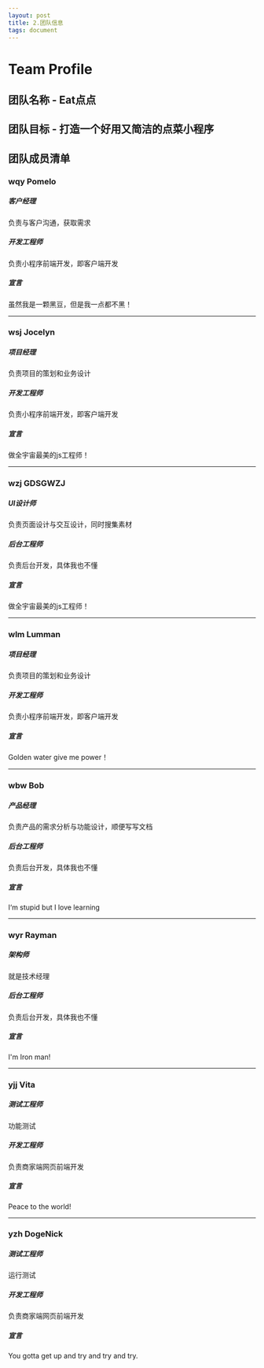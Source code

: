 ```yaml
---
layout: post
title: 2.团队信息
tags: document
---
```


# Team Profile

## 团队名称 - Eat点点

## 团队目标 - 打造一个好用又简洁的点菜小程序

## 团队成员清单

### wqy Pomelo

##### 客户经理

负责与客户沟通，获取需求

##### 开发工程师

负责小程序前端开发，即客户端开发

##### 宣言

虽然我是一颗黑豆，但是我一点都不黑！

------

### wsj Jocelyn

##### 项目经理

负责项目的策划和业务设计

##### 开发工程师

负责小程序前端开发，即客户端开发

##### 宣言

做全宇宙最美的js工程师！

------

### wzj GDSGWZJ

##### UI设计师

负责页面设计与交互设计，同时搜集素材

##### 后台工程师

负责后台开发，具体我也不懂

##### 宣言

做全宇宙最美的js工程师！

------

### wlm Lumman

##### 项目经理

负责项目的策划和业务设计

##### 开发工程师

负责小程序前端开发，即客户端开发

##### 宣言

Golden water give me power！

------

### wbw Bob

##### 产品经理

负责产品的需求分析与功能设计，顺便写写文档

##### 后台工程师

负责后台开发，具体我也不懂

##### 宣言

I‘m stupid but I love learning

------

### wyr Rayman

##### 架构师

就是技术经理

##### 后台工程师

负责后台开发，具体我也不懂

##### 宣言

I'm Iron man!

------

### yjj Vita

##### 测试工程师

功能测试

##### 开发工程师

负责商家端网页前端开发

##### 宣言

Peace to the world!

------

### yzh DogeNick

##### 测试工程师

运行测试

##### 开发工程师

负责商家端网页前端开发

##### 宣言

You gotta get up and try and try and try.
